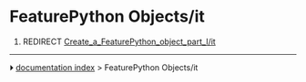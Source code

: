# FeaturePython Objects/it
1.  REDIRECT [Create_a\_FeaturePython_object_part_I/it](Create_a_FeaturePython_object_part_I/it.md)



---
⏵ [documentation index](../README.md) > FeaturePython Objects/it
